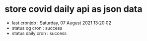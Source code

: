 # store covid daily api as json data

- last cronjob : Saturday, 07 August 2021 13:20:02
- status og cron : success
- status daily cron : success
      
      